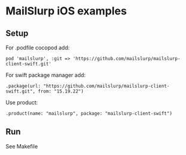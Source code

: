 # MailSlurp iOS examples

## Setup

For .podfile cocopod add:

```
pod 'mailslurp', :git => 'https://github.com/mailslurp/mailslurp-client-swift.git'
```

For swift package manager add:

```
.package(url: "https://github.com/mailslurp/mailslurp-client-swift.git", from: "15.19.22")
```

Use product:

```
.product(name: "mailslurp", package: "mailslurp-client-swift")
```

## Run
See Makefile
